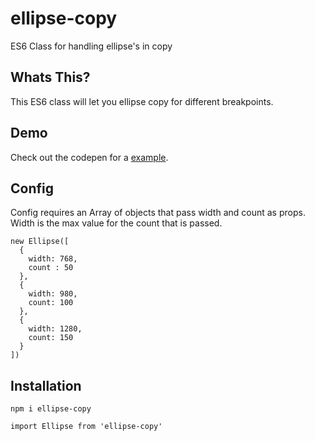 # ellipse-copy
ES6 Class for handling ellipse's in copy

## Whats This?
This ES6 class will let you ellipse copy for different breakpoints.

## Demo
Check out the codepen for a [example](https://codepen.io/Cagosto/pen/yqMMPq).

## Config
Config requires an Array of objects that pass width and count as props. Width is the max value for the count that is passed.

```
new Ellipse([
  {
    width: 768,
    count : 50
  },
  {
    width: 980,
    count: 100
  },
  {
    width: 1280,
    count: 150
  }
])
```

## Installation
`npm i ellipse-copy`

`import Ellipse from 'ellipse-copy'`
